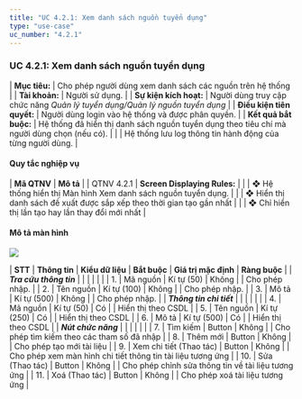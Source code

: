 ```yaml
---
title: "UC 4.2.1: Xem danh sách nguồn tuyển dụng"
type: "use-case"
uc_number: "4.2.1"
---
```


### UC 4.2.1: Xem danh sách nguồn tuyển dụng

| **Mục tiêu:** | Cho phép người dùng xem danh sách các nguồn trên hệ thống |
| **Tài khoản:** | Người sử dụng. |
| **Sự kiện kích hoạt:** | Người dùng truy cập chức năng *Quản lý tuyển dụng/Quản lý nguồn tuyển dụng* |
| **Điều kiện tiên quyết:** | Người dùng login vào hệ thống và được phân quyền. |
| **Kết quả bắt buộc:** | Hệ thống đã hiển thị danh sách nguồn tuyển dụng theo tiêu chí mà người dùng chọn (nếu có). |
|  | Hệ thống lưu log thông tin hành động của từng người dùng. |

#### Quy tắc nghiệp vụ

| **Mã QTNV** | **Mô tả** |
| QTNV 4.2.1 | **Screen Displaying Rules:** |
|  | ❖ Hệ thống hiển thị Màn hình Xem danh sách nguồn tuyển dụng. |
|  | ❖ Hiển thị danh sách đề xuất được sắp xếp theo thời gian tạo gần nhất |
|  | ❖ Chỉ hiển thị lần tạo hay lần thay đổi mới nhất |

####  Mô tả màn hình

![](media/image40.png)

| **STT** | **Thông tin** | **Kiểu dữ liệu** | **Bắt buộc** | **Giá trị mặc định** | **Ràng buộc** |
| ***Tra cứu thông tin*** |  |  |  |  |  |
| 1. | Mã nguồn | Kí tự (50) | Không |  | Cho phép nhập. |
| 2. | Tên nguồn | Kí tự (100) | Không |  | Cho phép nhập. |
| 3. | Mô tả | Kí tự (500) | Không |  | Cho phép nhập. |
| ***Thông tin chi tiết*** |  |  |  |  |  |
| 4. | Mã nguồn | Kí tự (50) | Có |  | Hiển thị theo CSDL |
| 5. | Tên nguồn | Kí tự (250) | Có |  | Hiển thị theo CSDL |
| 6. | Mô tả | Kí tự (500) | Có |  | Hiển thị theo CSDL |
| ***Nút chức năng*** |  |  |  |  |  |
| 7. | Tìm kiếm | Button | Không |  | Cho phép tìm kiếm theo các tham số đã nhập |
| 8. | Thêm mới | Button | Không |  | Cho phép tạo mới tài liệu |
| 9. | Xem chi tiết (Thao tác) | Button | Không |  | Cho phép xem màn hình chi tiết thông tin tài liệu tương ứng |
| 10. | Sửa (Thao tác) | Button | Không |  | Cho phép chỉnh sửa thông tin về tài liệu tương ứng |
| 11. | Xoá (Thao tác) | Button | Không |  | Cho phép xoá tài liệu tương ứng |
